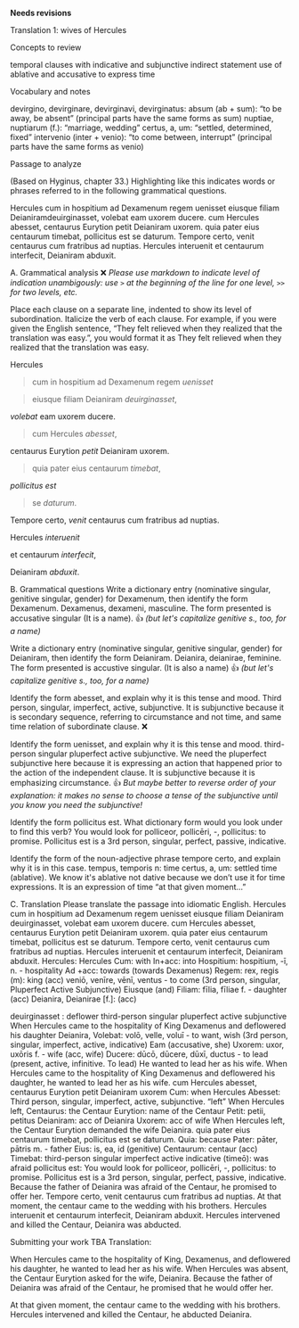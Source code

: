 **Needs revisions**

Translation 1: wives of Hercules 


Concepts to review 

temporal clauses with indicative and subjunctive
indirect statement
use of ablative and accusative to express time


Vocabulary and notes 

devirgino, devirginare, devirginavi, devirginatus:
absum (ab + sum): “to be away, be absent” (principal parts have the same forms as sum)
nuptiae, nuptiarum (f.): “marriage, wedding”
certus, a, um: “settled, determined, fixed”
intervenio (inter + venio): “to come between, interrupt” (principal parts have the same forms as venio)


Passage to analyze 

(Based on Hyginus, chapter 33.)
Highlighting like this indicates words or phrases referred to in the following grammatical questions.

Hercules cum in hospitium ad Dexamenum regem uenisset eiusque filiam Deianiramdeuirginasset, volebat eam uxorem ducere. cum Hercules abesset, centaurus Eurytion petit Deianiram uxorem. quia pater eius centaurum timebat, pollicitus est se daturum.
Tempore certo, venit centaurus cum fratribus ad nuptias. Hercules interuenit et centaurum interfecit, Deianiram abduxit.


A. Grammatical analysis  ❌ *Please use markdown to indicate level of indication unambigously: use `>` at the beginning of the line for one level, `>>` for two levels, etc.*

Place each clause on a separate line, indented to show its level of subordination. Italicize the verb of each clause. For example, if you were given the English sentence, “They felt relieved when they realized that the translation was easy.”, you would format it as
They felt relieved
when they realized
that the translation was easy.

Hercules 

>cum in hospitium ad Dexamenum regem *uenisset*
  
> eiusque filiam Deianiram *deuirginasset*,
        
*volebat* eam uxorem ducere. 

> cum Hercules *abesset*, 
        
centaurus Eurytion *petit* Deianiram uxorem. 

>quia pater eius centaurum *timebat*, 
        
*pollicitus est* 

>se *daturum*.
        
        
Tempore certo, *venit* centaurus cum fratribus ad nuptias.


Hercules *interuenit* 

et centaurum *interfecit*, 

Deianiram *abduxit*.


B. Grammatical questions 
Write a dictionary entry (nominative singular, genitive singular, gender) for Dexamenum, then identify the form Dexamenum.
Dexamenus, dexameni, masculine. The form presented is accusative singular (It is a name). 👍 *(but let's capitalize genitive s., too, for a name)*


Write a dictionary entry (nominative singular, genitive singular, gender) for Deianiram, then identify the form Deianiram.
Deianira, deianirae, feminine. The form presented is accustive singular. (It is also a name) 👍 *(but let's capitalize genitive s., too, for a name)*


Identify the form abesset, and explain why it is this tense and mood.
Third person, singular, imperfect, active, subjunctive. It is subjunctive because it is secondary sequence, referring to circumstance and not time, and same time relation of subordinate clause. ❌


Identify the form uenisset, and explain why it is this tense and mood.
third-person singular pluperfect active subjunctive. We need the pluperfect subjunctive here because it is expressing an action that happened prior to the action of the independent clause. It is subjunctive because it is emphasizing circumstance. 👍 *But maybe better to reverse order of your explanation: it makes  no sense to choose a tense of the subjunctive until you know you need the subjunctive!*


Identify the form pollicitus est. What dictionary form would you look under to find this verb?
You would look for polliceor, pollicēri, -, pollicitus: to promise. Pollicitus est is a 3rd person, singular, perfect, passive, indicative. 




Identify the form of the noun-adjective phrase tempore certo, and explain why it is in this case.
tempus, temporis n: time
certus, a, um: settled time (ablative). We know it's ablative not dative because we don’t use it for time expressions. It is an expression of time “at that given moment…”


C. Translation 
Please translate the passage into idiomatic English.
Hercules cum in hospitium ad Dexamenum regem uenisset eiusque filiam Deianiram deuirginasset, volebat eam uxorem ducere. cum Hercules abesset, centaurus Eurytion petit Deianiram uxorem. quia pater eius centaurum timebat, pollicitus est se daturum.
Tempore certo, venit centaurus cum fratribus ad nuptias. Hercules interuenit et centaurum interfecit, Deianiram abduxit.
Hercules: Hercules
Cum: with 
In+acc: into 
Hospitium: hospitium, -ī, n. - hospitality
Ad +acc: towards (towards Dexamenus)
Regem: rex, regis (m): king (acc)
veniō, venīre, vēnī, ventus - to come (3rd person, singular, Pluperfect Active Subjunctive)
Eiusque (and)
Filiam: fīlia, fīliae f. - daughter (acc)
Deianira, Deianirae [f.]: (acc)

deuirginasset : deflower third-person singular pluperfect active subjunctive 
When Hercules came to the hospitality of King Dexamenus and deflowered his daughter Deianira, 
Volebat: volō, velle, voluī - to want, wish (3rd person, singular, imperfect, active, indicative)
Eam (accusative, she)
Uxorem: uxor, uxōris f. - wife (acc, wife)
Ducere: dūcō, dūcere, dūxī, ductus - to lead (present, active, infinitive. To lead)
He wanted to lead her as his wife. 
When Hercules came to the hospitality of King Dexamenus and deflowered his daughter, he wanted to lead her as his wife. 
cum Hercules abesset, centaurus Eurytion petit Deianiram uxorem
Cum: when
Hercules
Abesset: Third person, singular, imperfect, active, subjunctive. “left”
When Hercules left, 
Centaurus: the Centaur
Eurytion: name of the Centaur
Petit: petii, petitus
Deianiram: acc of Deianira
Uxorem: acc of wife
When Hercules left, the Centaur Eurytion demanded the wife Deianira. 
quia pater eius centaurum timebat, pollicitus est se daturum.
Quia: because 
Pater: pāter, pātris m. - father
Eius: is, ea, id (genitive)
Centaurum: centaur (acc)
Timebat: third-person singular imperfect active indicative (timeō): was afraid
pollicitus est: You would look for polliceor, pollicēri, -, pollicitus: to promise. Pollicitus est is a 3rd person, singular, perfect, passive, indicative. 
Because the father of Deianira was afraid of the Centaur, he promised to offer her. 
Tempore certo, venit centaurus cum fratribus ad nuptias.
At that moment, the centaur came to the wedding with his brothers.
Hercules interuenit et centaurum interfecit, Deianiram abduxit.
Hercules intervened and killed the Centaur, Deianira was abducted. 



Submitting your work 
TBA
Translation:


When Hercules came to the hospitality of King, Dexamenus, and deflowered his daughter, he wanted to lead her as his wife. When Hercules was absent, the Centaur Eurytion asked for the wife, Deianira. Because the father of Deianira was afraid of the Centaur, he promised that he would offer her. 

At that given moment, the centaur came to the wedding with his brothers. Hercules intervened and killed the Centaur, he abducted Deianira. 
